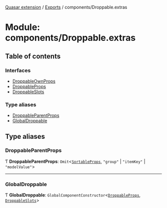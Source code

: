 [Quasar extension](../index.md) / [Exports](../modules.md) / components/Droppable.extras

# Module: components/Droppable.extras

## Table of contents

### Interfaces

- [DroppableOwnProps](../interfaces/components_Droppable_extras.DroppableOwnProps.md)
- [DroppableProps](../interfaces/components_Droppable_extras.DroppableProps.md)
- [DroppableSlots](../interfaces/components_Droppable_extras.DroppableSlots.md)

### Type aliases

- [DroppableParentProps](components_Droppable_extras.md#droppableparentprops)
- [GlobalDroppable](components_Droppable_extras.md#globaldroppable)

## Type aliases

### DroppableParentProps

Ƭ **DroppableParentProps**: `Omit`<[`SortableProps`](../interfaces/components_Sortable_extras.SortableProps.md), ``"group"`` \| ``"itemKey"`` \| ``"modelValue"``\>

___

### GlobalDroppable

Ƭ **GlobalDroppable**: `GlobalComponentConstructor`<[`DroppableProps`](../interfaces/components_Droppable_extras.DroppableProps.md), [`DroppableSlots`](../interfaces/components_Droppable_extras.DroppableSlots.md)\>
